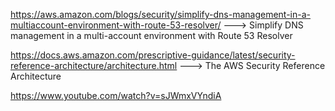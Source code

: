 https://aws.amazon.com/blogs/security/simplify-dns-management-in-a-multiaccount-environment-with-route-53-resolver/ ---> Simplify DNS management in a multi-account environment with Route 53 Resolver

https://docs.aws.amazon.com/prescriptive-guidance/latest/security-reference-architecture/architecture.html ---> The AWS Security Reference Architecture

https://www.youtube.com/watch?v=sJWmxVYndiA
